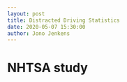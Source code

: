 ```yaml
---
layout: post
title: Distracted Driving Statistics
date: 2020-05-07 15:30:00
author: Jono Jenkens
---
```

# NHTSA study 
